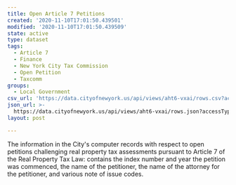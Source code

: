 ```yaml
---
title: Open Article 7 Petitions
created: '2020-11-10T17:01:50.439501'
modified: '2020-11-10T17:01:50.439509'
state: active
type: dataset
tags:
  - Article 7
  - Finance
  - New York City Tax Commission
  - Open Petition
  - Taxcomm
groups:
  - Local Government
csv_url: 'https://data.cityofnewyork.us/api/views/aht6-vxai/rows.csv?accessType=DOWNLOAD'
json_url: >-
  https://data.cityofnewyork.us/api/views/aht6-vxai/rows.json?accessType=DOWNLOAD
layout: post

---
```

The information in the City's computer records with respect to open petitions challenging real property tax assessments pursuant to Article 7 of the Real Property Tax Law: contains the index number and year the petition was commenced, the name of the petitioner, the name of the attorney for the petitioner, and various note of issue codes.
